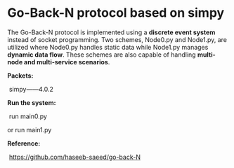 # Go-Back-N protocol based on simpy

The Go-Back-N protocol is implemented using a **discrete event system** instead of socket programming. Two schemes, Node0.py and Node1.py, are utilized where Node0.py handles static data while Node1.py manages **dynamic data flow**. These schemes are also capable of handling **multi-node and multi-service scenarios**.


**Packets:**  

​		simpy——4.0.2

**Run the system:** 

​		run main0.py

or	run main1.py

**Reference:**

​		https://github.com/haseeb-saeed/go-back-N